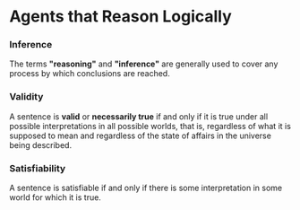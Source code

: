 # Agents that Reason Logically

### Inference
The terms **"reasoning"** and **"inference"** are generally used to cover any process by which conclusions are reached.

### Validity
A sentence is **valid** or **necessarily true** if and only if it is true under all possible interpretations in all possible worlds, that is, regardless of what it is supposed to mean and regardless of the state
of affairs in the universe being described.

### Satisfiability
A sentence is satisfiable if and only if there is some interpretation in some world for
which it is true. 